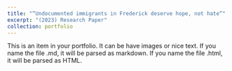 ```yaml
---
title: "“Undocumented immigrants in Frederick deserve hope, not hate”"
excerpt: "(2023) Research Paper"
collection: portfolio
---
```


This is an item in your portfolio. It can be have images or nice text. If you name the file .md, it will be parsed as markdown. If you name the file .html, it will be parsed as HTML. 
